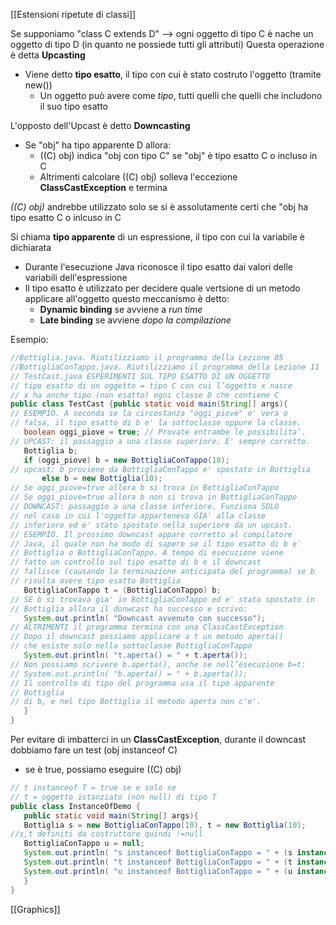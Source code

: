 [[Estensioni ripetute di classi]]

Se supponiamo "class C extends D" --> ogni oggetto di tipo C è nache un oggetto di tipo D (in quanto ne possiede tutti gli attributi)
Questa operazione è detta **Upcasting**
- Viene detto **tipo esatto**, il tipo con cui è stato costruto l'oggetto (tramite new())
    - Un oggetto può avere come *tipo*, tutti quelli che quelli che includono il suo tipo esatto

L'opposto dell'Upcast è detto **Downcasting**
- Se "obj" ha tipo apparente D allora:
	-   ((C) obj) indica "obj con tipo C" se "obj" è tipo esatto C o incluso in C
	-  Altrimenti calcolare ((C) obj) solleva l'eccezione **ClassCastException** e termina
	
*((C) obj)* andrebbe utilizzato solo se si è assolutamente certi che "obj ha tipo esatto C o inlcuso in C

Si chiama **tipo apparente** di un espressione, il tipo con cui la variabile è dichiarata

- Durante l'esecuzione Java riconosce il tipo esatto dai valori delle variabili dell'espressione
- Il tipo esatto è utilizzato per decidere quale vertsione di un metodo applicare all'oggetto questo meccanismo è detto:
  -  **Dynamic binding** se avviene a *run time*
  -  **Late binding** se avviene *dopo la compilazione*
 
 Esempio:
 ```java
 //Bottiglia.java. Riutilizziamo il programma della Lezione 05
//BottigliaConTappo.java. Riutilizziamo il programma della Lezione 11
// TestCast.java ESPERIMENTI SUL TIPO ESATTO DI UN OGGETTO
// tipo esatto di un oggetto = tipo C con cui l’oggetto x nasce
// x ha anche tipo (non esatto) ogni classe D che contiene C
public class TestCast {public static void main(String[] args){
// ESEMPIO. A seconda se la circostanza "oggi_piove" e' vera o
// falsa, il tipo esatto di b e' la sottoclasse oppure la classe.
	boolean oggi_piove = true; // Provate entrambe le possibilita’.
// UPCAST: il passaggio a una classe superiore. E' sempre corretto.
	Bottiglia b;
	if (oggi_piove) b = new BottigliaConTappo(10);
// upcast: b proviene da BottigliaConTappo e' spostato in Bottiglia
		else b = new Bottiglia(10);
// Se oggi_piove=true allora b si trova in BottigliaConTappo
// Se oggi_piove=true allora b non si trova in BottigliaConTappo
// DOWNCAST: passaggio a una classe inferiore. Funziona SOLO
// nel caso in cui l'oggetto apparteneva GIA' alla classe
// inferiore ed e' stato spostato nella superiore da un upcast.
// ESEMPIO. Il prossimo downcast appare corretto al compilatore
// Java, il quale non ha modo di sapere se il tipo esatto di b e`
// Bottiglia o BottigliaConTappo. A tempo di esecuzione viene
// fatto un controllo sul tipo esatto di b e il downcast
// fallisce (causando la terminazione anticipata del programma) se b
// risulta avere tipo esatto Bottiglia
	BottigliaConTappo t = (BottigliaConTappo) b;
// SE b si trovava gia' in BottigliaConTappo ed e' stato spostato in
// Bottiglia allora il donwcast ha successo e scrivo:
	System.out.println( "Downcast avvenuto con successo");
// ALTRIMENTI il programma termina con una ClassCastException
// Dopo il downcast possiamo applicare a t un metodo aperta()
// che esiste solo nella sottoclasse BottigliaConTappo
	System.out.println( "t.aperta() = " + t.aperta());
// Non possiamo scrivere b.aperta(), anche se nell’esecuzione b=t:
// System.out.println( "b.aperta() = " + b.aperta());
// Il controllo di tipo del programma usa il tipo apparente
// Bottiglia
// di b, e nel tipo Bottiglia il metodo aperta non c'e'.
	}
}
 ```
 
Per evitare di imbatterci in un **ClassCastException**, durante il downcast dobbiamo fare un test (obj instanceof C)
  - se è true, possiamo eseguire ((C) obj)

 ```java
// t instanceof T = true se e solo se
// t = oggetto istanziato (non null) di tipo T
public class InstanceOfDemo {
	public static void main(String[] args){
	Bottiglia s = new BottigliaConTappo(10), t = new Bottiglia(10);
//s,t definiti da costruttore quindi !=null
	BottigliaConTappo u = null;
	System.out.println( "s instanceof BottigliaConTappo = " + (s instanceof BottigliaConTappo)); // true
	System.out.println( "t instanceof BottigliaConTappo = " + (t instanceof BottigliaConTappo)); // false
	System.out.println( "u instanceof BottigliaConTappo = " + (u instanceof BottigliaConTappo)); // false
	}
}
 ```
 
 [[Graphics]]